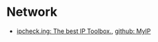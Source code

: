 # Network

- [ipcheck.ing: The best IP Toolbox.](https://ipcheck.ing/), [github: MyIP](https://github.com/jason5ng32/MyIP)